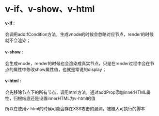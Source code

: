 # v-if、v-show、v-html

#### v-if : 

会调用addIfCondition方法，生成vnode的时候会忽略对应节点，render的时候就不会渲染；

#### v-show : 

会生成vnode，render的时候也会渲染成真实节点，只是在render过程中会在节点的属性中修改show属性值，也就是常说的display；

#### v-html : 

会先移除节点下的所有节点，调用html方法，通过addProp添加innerHTML属性，归根结底还是设置innerHTML为v-html的值

所以在使用v-html的时候可能会存在XSS攻击的漏洞，被植入可执行的脚本

